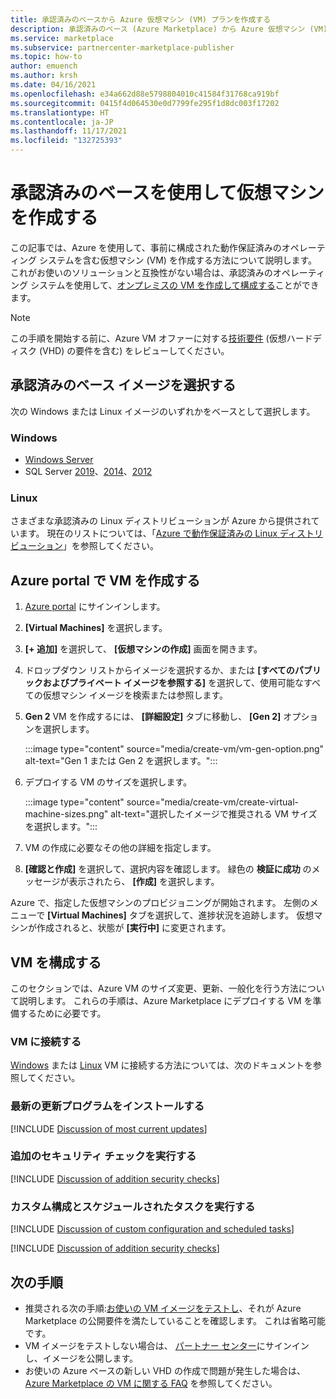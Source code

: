 ```yaml
---
title: 承認済みのベースから Azure 仮想マシン (VM) プランを作成する
description: 承認済みのベース (Azure Marketplace) から Azure 仮想マシン (VM) プランを作成する方法について説明します。
ms.service: marketplace
ms.subservice: partnercenter-marketplace-publisher
ms.topic: how-to
author: emuench
ms.author: krsh
ms.date: 04/16/2021
ms.openlocfilehash: e34a662d88e5798804010c41584f31768ca919bf
ms.sourcegitcommit: 0415f4d064530e0d7799fe295f1d8dc003f17202
ms.translationtype: HT
ms.contentlocale: ja-JP
ms.lasthandoff: 11/17/2021
ms.locfileid: "132725393"
---
```

# <a name="create-a-virtual-machine-using-an-approved-base"></a>承認済みのベースを使用して仮想マシンを作成する

この記事では、Azure を使用して、事前に構成された動作保証済みのオペレーティング システムを含む仮想マシン (VM) を作成する方法について説明します。 これがお使いのソリューションと互換性がない場合は、承認済みのオペレーティング システムを使用して、[オンプレミスの VM を作成して構成する](azure-vm-use-own-image.md)ことができます。

> [!NOTE]
> この手順を開始する前に、Azure VM オファーに対する[技術要件](marketplace-virtual-machines.md#technical-requirements) (仮想ハードディスク (VHD) の要件を含む) をレビューしてください。

## <a name="select-an-approved-base-image"></a>承認済みのベース イメージを選択する

次の Windows または Linux イメージのいずれかをベースとして選択します。

### <a name="windows"></a>Windows

- [Windows Server](https://azuremarketplace.microsoft.com/en-us/marketplace/apps/microsoftwindowsserver.windowsserver?tab=Overview)
- SQL Server [2019](https://azuremarketplace.microsoft.com/marketplace/apps/microsoftsqlserver.sql2019-ws2019?tab=Overview)、[2014](https://azuremarketplace.microsoft.com/marketplace/apps/microsoftsqlserver.sql2014sp3-ws2012r2?tab=Overview)、[2012](https://azuremarketplace.microsoft.com/marketplace/apps/microsoftsqlserver.sql2012sp4-ws2012r2?tab=Overview)

### <a name="linux"></a>Linux

さまざまな承認済みの Linux ディストリビューションが Azure から提供されています。 現在のリストについては、「[Azure で動作保証済みの Linux ディストリビューション](../virtual-machines/linux/endorsed-distros.md)」を参照してください。

## <a name="create-vm-on-the-azure-portal"></a>Azure portal で VM を作成する

1. [Azure portal](https://ms.portal.azure.com/) にサインインします。
2. **[Virtual Machines]** を選択します。
3. **[+ 追加]** を選択して、 **[仮想マシンの作成]** 画面を開きます。
4. ドロップダウン リストからイメージを選択するか、または **[すべてのパブリックおよびプライベート イメージを参照する]** を選択して、使用可能なすべての仮想マシン イメージを検索または参照します。
5. **Gen 2** VM を作成するには、 **[詳細設定]** タブに移動し、 **[Gen 2]** オプションを選択します。

    :::image type="content" source="media/create-vm/vm-gen-option.png" alt-text="Gen 1 または Gen 2 を選択します。":::

6. デプロイする VM のサイズを選択します。

    :::image type="content" source="media/create-vm/create-virtual-machine-sizes.png" alt-text="選択したイメージで推奨される VM サイズを選択します。":::

7. VM の作成に必要なその他の詳細を指定します。
8. **[確認と作成]** を選択して、選択内容を確認します。 緑色の **検証に成功** のメッセージが表示されたら、 **[作成]** を選択します。

Azure で、指定した仮想マシンのプロビジョニングが開始されます。 左側のメニューで **[Virtual Machines]** タブを選択して、進捗状況を追跡します。 仮想マシンが作成されると、状態が **[実行中]** に変更されます。

## <a name="configure-the-vm"></a>VM を構成する

このセクションでは、Azure VM のサイズ変更、更新、一般化を行う方法について説明します。 これらの手順は、Azure Marketplace にデプロイする VM を準備するために必要です。

### <a name="connect-to-your-vm"></a>VM に接続する

[Windows](../virtual-machines/windows/connect-logon.md) または [Linux](../virtual-machines/linux/ssh-from-windows.md#connect-to-your-vm) VM に接続する方法については、次のドキュメントを参照してください。

### <a name="install-the-most-current-updates"></a>最新の更新プログラムをインストールする

[!INCLUDE [Discussion of most current updates](includes/most-current-updates.md)]

### <a name="perform-additional-security-checks"></a>追加のセキュリティ チェックを実行する

[!INCLUDE [Discussion of addition security checks](includes/additional-security-checks.md)]

### <a name="perform-custom-configuration-and-scheduled-tasks"></a>カスタム構成とスケジュールされたタスクを実行する

[!INCLUDE [Discussion of custom configuration and scheduled tasks](includes/custom-config.md)]

[!INCLUDE [Discussion of addition security checks](includes/size-connect-generalize.md)]

## <a name="next-steps"></a>次の手順

- 推奨される次の手順:[お使いの VM イメージをテストし](azure-vm-image-test.md)、それが Azure Marketplace の公開要件を満たしていることを確認します。 これは省略可能です。
- VM イメージをテストしない場合は、 [パートナー センター](https://go.microsoft.com/fwlink/?linkid=2165935)にサインインし、イメージを公開します。
- お使いの Azure ベースの新しい VHD の作成で問題が発生した場合は、[Azure Marketplace の VM に関する FAQ](azure-vm-faq.yml) を参照してください。
